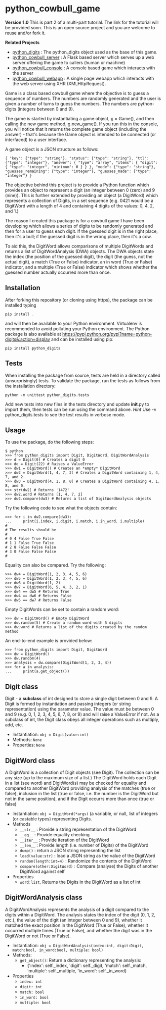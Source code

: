 # python_cowbull_game
**Version 1.0**
This is part 2 of a multi-part tutorial. The link for the tutorial will be provided soon.
This is an open source project and you are welcome to reuse and/or fork it.

**Related Projects**
* [python_digits](https://github.com/dsandersAzure/python_digits) : The python_digits object
used as the base of this game.
* [python_cowbull_server](https://github.com/dsandersAzure/python_cowbull_server) : A Flask
based server which serves up a web server offering the game to callers (human or machine)
* [python_cowbull_console](https://github.com/dsandersAzure/python_cowbull_console) : A
console based game which interacts with the server
* [python_cowbull_webapp](https://github.com/dsandersAzure/python_cowbull_webapp) : A single
page webapp which interacts with the web server using XHR (XMLHttpRequest).

Game is a class based cowbull game where the objective is to guess a sequence of numbers.
The numbers are randomly generated and the user is given a number of turns to guess the
numbers. The numbers are python-digits (integers between 0 and 9).

The game is started by instantiating a game object, g = Game(), and then calling the new
game method, g.new_game(). If you run this in the console, you will notice that it returns
the complete game object (including the answer) - that's because the Game object is
intended to be connected (or interfaced) to a user interface.

A game object is a JSON structure as follows:

``
    {
        "key": {"type": "string"},
        "status": {"type": "string"},
        "ttl": {"type": "integer"},
        "answer": {
            "type": "array",
            "items":
                {
                    "digit":
                        {
                            "type": "integer",
                            "minimum": 0
                        }
                }
        },
        "mode": {"type": "string"},
        "guesses_remaining": {"type": "integer"},
        "guesses_made": {"type": "integer"}
    }
``



The objective behind this project is to provide a Python function which provides an object
to represent a digit (an integer between 0 (zero) and 9 (nine)). This is further extended
by providing an object (a DigitWord) which represents a collection of Digits, in a set
sequence (e.g. 0421 would be a DigitWord with a length of 4 and containing 4 digits of the
values: 0, 4, 2, and 1.)

The reason I created this package is for a cowbull game I have been developing which allows
a series of digits to be randomly generated and then for a user to guess each digit.
If the guessed digit is in the right place, then it's a bull; if the guessed digit is in
the wrong place, then it's a cow.

To aid this, the DigitWord allows comparisons of multiple DigitWords and returns a list of
DigitWordAnalysis (DWA) objects.  The DWA objects state the index (the position of the
guessed digit), the digit (the guess, not the actual digit), a match (True or False) indicator,
an in word (True or False) indicator, and a multiple (True or False) indicator which shows
whether the guessed number actually occurred more than once.

## Installation
After forking this repository (or cloning using https), the package can be installed typing

```pip install .```

and will then be available to your Python environment. Virtualenv is recommended to avoid polluting your
Python environment. The Python package is also available at
https://pypi.python.org/pypi?name=python-digits&:action=display and can be installed using
pip:

```pip install python_digits```

## Tests
When installing the package from source, tests are held in a directory called (unsurprisingly) tests.
To validate the package, run the tests as follows from the installation directory:

```python -m unittest python_digits.tests```

Add new tests into new files in the tests directory and update __init__.py to import them, then
tests can be run using the command above. *Hint* Use -v python_digits.tests to see the test results
in verbose mode.

## Usage
To use the package, do the following steps:

```
$ python
>>> from python_digits import Digit, DigitWord, DigitWordAnalysis
>>> d = Digit(0) # Creates a digit 0
>>> de = Digit(22) # Raises a ValueError
>>> dw1 = DigitWord() # Creates an *empty* DigitWord
>>> dw2 = DigitWord(1, 4, 7, 2) # Creates a DigitWord containing 1, 4, 7, and 2.
>>> dw3 = DigitWord(4, 1, 8, 0) # Creates a DigitWord containing 4, 1, 8, and 0.
>>> str(dw2) # Returns '1472'
>>> dw2.word # Returns [1, 4, 7, 2]
>>> dw2.compare(dw3) # Returns a list of DigitWordAnalysis objects
```
Try the following code to see what the objects contain:
```
>>> for i in dw2.compare(dw3):
...     print(i.index, i.digit, i.match, i.in_word, i.multiple)
#
# The results should be
#
# 0 4 False True False
# 1 1 False True False
# 2 8 False False False
# 3 0 False False False
#
```
Equality can also be compared. Try the following:
```
>>> dw4 = DigitWord(1, 2, 3, 4, 5, 6)
>>> dw5 = DigitWord(1, 2, 3, 4, 5, 6)
>>> dw6 = DigitWord(1, 2)
>>> dw7 = DigitWord(6, 5, 4, 3, 2, 1)
>>> dw4 == dw5 # Returns True
>>> dw4 == dw6 # Returns False
>>> dw5 == dw7 # Returns False
```
Empty DigitWords can be set to contain a random word:
```
>>> dw = DigitWord() # Empty DigitWord
>>> dw.random(5) # Create a random word with 5 digits
>>> dw.word # Returns a list of the digits created by the random method
```
An end-to-end example is provided below:
```
>>> from python_digits import Digit, DigitWord
>>> dw = DigitWord()
>>> dw.random(4)
>>> analysis = dw.compare(DigitWord(1, 2, 3, 4))
>>> for a in analysis:
...     print(a.get_object())
```
## Digit class
Digit - a **subclass** of int designed to store a single digit between 0 and 9. A Digit is
formed by instantiation and passing integers (or string representation) using the parameter
value. The value must be between 0 and 9 (e.g. 0, 1, 2, 3, 4, 5, 6, 7, 8, or 9) and will
raise a ValueError if not. As a subclass of int, the Digit class obeys all integer operations
such as multiply, add, etc.

* Instantiation: ```obj = Digit(value:int)```
* Methods: ```None```
* Properties: ```None```


## DigitWord class
A DigitWord is a collection of Digit objects (see Digit). The collection can be any size (up to the
maximum size of a list.) The DigitWord holds each Digit in a list (see word) and DigitWord(s)
may be checked for equality and compared to another DigitWord providing analysis of the
matches (true or false), inclusion in the list (true or false, i.e. the number is the DigitWord
but not in the same position), and if the Digit occurrs more than once (true or false)

* Instantiation: ```obj = DigitWord(*args)``` (a variable, or null, list of integers (or castable types) representing Digits.
* Methods
  * ``__str__`` : Provide a string representation of the DigitWord
  * ``__eq__`` : Provide equality checking
  * ``__iter__`` : Provide iteration of the DigitWord
  * ``__len__`` : Provide length (i.e. number of Digits) of the DigitWord
  * ``dump()`` : return a JSON string representing the list
  * ``load(value:str)`` : load a JSON string as the value of the DigitWord
  * ``random(length:int=4)`` : Randomize the contents of the DigitWord
  * ``compare(other:DigitWord)`` : Compare (analyse) the Digits of another DigitWord against self
* Properties
  * ``word:list``. Returns the Digits in the DigitWord as a list of int

## DigitWordAnalysis class
A DigitWordAnalysis represents the analysis of a digit compared to the digits within a DigitWord.
The analysis states the index of the digit (0, 1, 2, etc.), the value of the digit (an integer
between 0 and 9), whether it matched the exact position in the DigitWord (True or False),
whether it occurred multiple times (True or False), and whether the digit was in the DigitWord
or not (True or False).

* Instantiation: ``obj = DigitWordAnalysis(index:int, digit:Digit, match:bool, in_word:bool, multiple: bool)``
* Methods:
  * ``get_object()``: Return a dictionary representing the analysis:
    * {'index': self._index, 'digit': self._digit, 'match': self._match, 'multiple': self._multiple, 'in_word': self._in_word}
* Properties
  * ``index: int``
  * ``digit: int``
  * ``match: bool``
  * ``in_word: bool``
  * ``multiple: bool``
